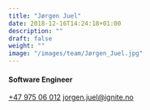 ```yaml
---
title: "Jørgen Juel"
date: 2018-12-16T14:24:18+01:00
description: ""
draft: false
weight: ""
image: "/images/team/Jørgen_Juel.jpg"
---
```

#### Software Engineer
<a class="phoneto" href="tel:+47 975 06 012"><i class="fas fa-phone"></i>+47 975 06 012</a>
<a class="mailto" href="mailto:jorgen.juel@ignite.no "><i class="fas fa-envelope"></i></i>jorgen.juel@ignite.no </a>
